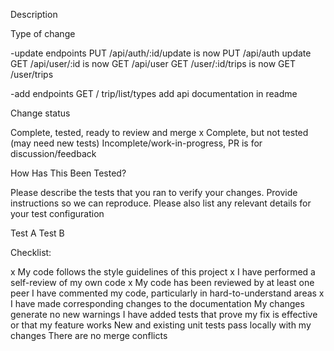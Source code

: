 Description


Type of change

-update endpoints
    PUT /api/auth/:id/update is now PUT /api/auth
    update
    GET /api/user/:id is now GET /api/user
    GET /user/:id/trips is now GET /user/trips

-add endpoints
    GET / trip/list/types
    add api documentation in readme


Change status

   Complete, tested, ready to review and merge
x  Complete, but not tested (may need new tests)
   Incomplete/work-in-progress, PR is for discussion/feedback

How Has This Been Tested?

Please describe the tests that you ran to verify your changes. Provide instructions so we can reproduce. Please also list any relevant details for your test configuration

   Test A
   Test B

Checklist:

x   My code follows the style guidelines of this project
x   I have performed a self-review of my own code
x   My code has been reviewed by at least one peer
   I have commented my code, particularly in hard-to-understand areas
x   I have made corresponding changes to the documentation
   My changes generate no new warnings
   I have added tests that prove my fix is effective or that my feature works
   New and existing unit tests pass locally with my changes
   There are no merge conflicts